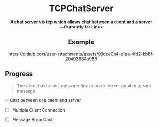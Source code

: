 <div align="center">

 # TCPChatServer

**A chat server via tcp which allows chat between a client and a server** <br>
                 **—Currently for Linux**

## Example 

https://github.com/user-attachments/assets/98dce0b4-e1ea-4fd2-bb8f-20403684b986

</div>

## Progress

>The client has to sent message first to make the server able to sent message 

 ✅ Chat between one client and server

- [ ] Multiple Client Connection

- [ ] Message BroadCast


